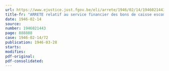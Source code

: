 ```yaml
---
url: https://www.ejustice.just.fgov.be/eli/arrete/1946/02/14/1946021443/justel
title-fr: "ARRETE relatif au service financier des bons de caisse escomptes émis pour un montant de 20,000,000 de francs par la Caisse nationale de Crédit aux Classes moyennes"
date: 1946-02-14
source:
number: 1946021443
page: 888888
case: 1946-02-14/72
publication: 1946-03-28
starts:
modifies:
pdf-original:
pdf-consolidated:
---
```


